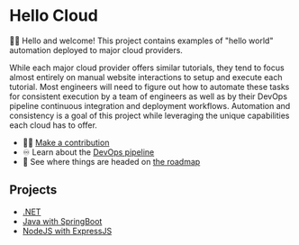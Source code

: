 # Hello Cloud

👋🏼 Hello and welcome! This project contains examples of "hello world" automation deployed to major cloud providers.

While each major cloud provider offers similar tutorials, they tend to focus almost entirely on manual website interactions to setup and execute each tutorial. Most engineers will need to figure out how to automate these tasks for consistent execution by a team of engineers as well as by their DevOps pipeline continuous integration and deployment workflows. Automation and consistency is a goal of this project while leveraging the unique capabilities each cloud has to offer.

- ✍🏼 [Make a contribution](./contribute.md)
- ♾️ Learn about the [DevOps pipeline](./devops.md)
- 🔮 See where things are headed on [the roadmap](./roadmap.md)

## Projects

- [.NET](./services/dotnet.md)
- [Java with SpringBoot](./services/java-springboot.md)
- [NodeJS with ExpressJS](./services/nodejs-expressjs.md)
